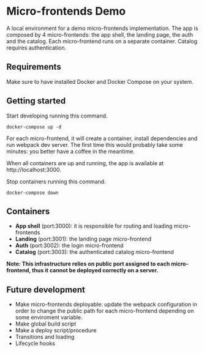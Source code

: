 # Micro-frontends Demo

A local environment for a demo micro-frontends implementation. The app is composed by 4 micro-frontends: the app shell, the landing page, the auth and the catalog. Each micro-frontend runs on a separate container. Catalog requires authentication.

## Requirements

Make sure to have installed Docker and Docker Compose on your system.

## Getting started

Start developing running this command.

```shell
docker-compose up -d
```

For each micro-frontend, it will create a container, install dependencies and run webpack dev server. The first time this would probably take some minutes: you better have a coffee in the meantime.

When all containers are up and running, the app is available at http://localhost:3000.

Stop containers running this command.

```shell
docker-compose down
```

## Containers

- **App shell** (port:3000): it is responsible for routing and loading micro-frontends
- **Landing** (port:3001): the landing page micro-frontend
- **Auth** (port:3002): the login micro-frontend
- **Catalog** (port:3003): the authenticated catalog micro-frontend

**Note: This infrastructure relies on public port assigned to each micro-frontend, thus it cannot be deployed correctly on a server.**

## Future development

- Make micro-frontends deployable: update the webpack configuration in order to change the public path for each micro-frontend depending on some enviroment variable.
- Make global build script
- Make a deploy script/procedure
- Transitions and loading
- Lifecycle hooks
